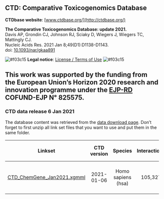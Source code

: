 ## CTD: Comparative Toxicogenomics Database

**CTDbase website**: [www.ctdbase.org/](http://ctdbase.org/)<br/>

**The Comparative Toxicogenomics Database: update 2021.<br/>**
Davis AP, Grondin CJ, Johnson RJ, Sciaky D, Wiegers J, Wiegers TC, Mattingly CJ.<br/>
Nucleic Acids Res. 2021 Jan 8;49(D1):D1138-D1143.<br/>
doi: [10.1093/nar/gkaa891](http://doi.org/10.1093/nar/gkaa891)

![#f03c15](https://via.placeholder.com/15/f03c15/000000?text=+) **Legal notice**: [License / Terms of Use](http://ctdbase.org/about/legal.jsp) ![#f03c15](https://via.placeholder.com/15/f03c15/000000?text=+)

This work was supported by the funding from the European Union’s Horizon 2020 research and innovation programme under the [EJP-RD](https://www.ejprarediseases.org/) COFUND-EJP N° 825575.
---

### CTD data release 6 Jan 2021

The database content was retrieved from the [data download page](http://ctdbase.org/downloads/). Don’t forget to first unzip all link set files that you want to use and put them in the same folder.

| Linkset | CTD version | Species | Interactions | Chemicals | Supported chemical identifiers | Proteins | Supported protein identifiers |
| :---: | :---: | :---: | :---: | :---: | :---: | :---: | :---: |
| [CTD_ChemGene_Jan2021.xgmml](https://ndownloader.figshare.com/files/26231723?private_link=e9263f8de7eea111c72d) | 2021-01-06 | Homo sapiens (hsa) | 105,327 | 9,239 | ChEBI, ChEMBL, Wikidata, CAS | 10,011 | UniProt, NCBI Gene, Ensembl, HGNC |
